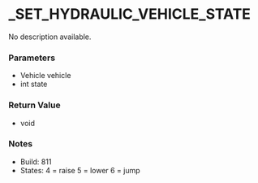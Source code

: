 # _SET_HYDRAULIC_VEHICLE_STATE

No description available.

### Parameters
* Vehicle vehicle
* int state

### Return Value
* void

### Notes
* Build: 811
* States:
4 = raise
5 = lower
6 = jump

